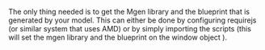 ---
---

The only thing needed is to get the Mgen library and the blueprint that is generated by your model. This can either be done by configuring requirejs (or similar system that uses AMD) or by simply importing the scripts (this will set the mgen library and the blueprint on the window object ).


